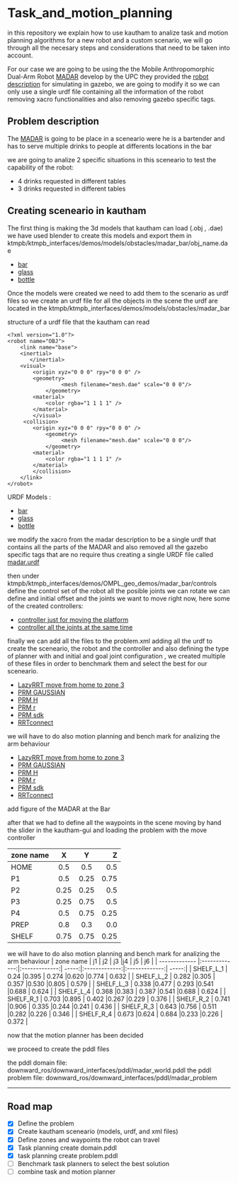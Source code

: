 # Task_and_motion_planning

in this repository we explain how to use kautham to analize task and motion planning algorithms for a new robot and a custom scenario, we will go through all the necesary steps and considerations that need to be taken into account. 

For our case we are going to be using the the Mobile Anthropomorphic Dual-Arm Robot [MADAR](https://upcommons.upc.edu/handle/2117/371727) develop by the UPC they provided the [robot description](https://gitioc.upc.edu/robots/madar_description/-/tree/gazebo_implementation?ref_type=heads) for simulating in gazebo, we are going to modify it so we can only use a single urdf file containing all the information of the robot removing xacro functionalities and also removing gazebo specific tags.


## Problem description

The [MADAR](https://upcommons.upc.edu/handle/2117/371727) is going to be place in a sceneario were he is a bartender and has to serve multiple drinks to people at differents locations in the bar 

we are going to analize 2 specific situations in this sceneario to test the capability of the robot:
- 4 drinks requested in different tables
- 3 drinks requested in different tables 


## Creating sceneario in kautham

The first thing is making the 3d models that kautham can load (.obj , .dae) we have used blender to create this models and export them in ktmpb/ktmpb_interfaces/demos/models/obstacles/madar_bar/obj_name.dae

- [bar](ktmpb/ktmpb_interfaces/demos/models/obstacles/madar_bar/madar_case.dae)
- [glass](ktmpb/ktmpb_interfaces/demos/models/obstacles/madar_bar/Glass.dae)
- [bottle](ktmpb/ktmpb_interfaces/demos/models/obstacles/madar_bar/Bottle.dae)

Once the models were created we need to add them to the scenario as urdf files so we create an urdf file for all the objects in the scene  the urdf are located in the ktmpb/ktmpb_interfaces/demos/models/obstacles/madar_bar 

structure of a urdf file that the kautham can read 
```
<?xml version="1.0"?>
<robot name="OBJ">
	<link name="base">
	<inertial>
       </inertial>
	<visual>
		<origin xyz="0 0 0" rpy="0 0 0" />
		<geometry>
       			 <mesh filename="mesh.dae" scale="0 0 0"/>
      		</geometry>
		<material>
			<color rgba="1 1 1 1" />
		</material>
		</visual>
  	 <collision>
		<origin xyz="0 0 0" rpy="0 0 0" />
            <geometry>
       			 <mesh filename="mesh.dae" scale="0 0 0"/>
            </geometry>
	    <material>
			<color rgba="1 1 1 1" />
	    </material>
        </collision>
	</link>
</robot>
```

URDF Models :

- [bar](ktmpb/ktmpb_interfaces/demos/models/obstacles/madar_bar/madar_case.urdf)
- [glass](ktmpb/ktmpb_interfaces/demos/models/obstacles/madar_bar/glass1.urdf)
- [bottle](ktmpb/ktmpb_interfaces/demos/models/obstacles/madar_bar/bottle_R.urdf)

we modify the xacro from the madar description to be a single urdf that contains all the parts of the MADAR and also removed all the gazebo specific tags that are no require  thus creating a single URDF file called [madar.urdf](ktmpb/ktmpb_interfaces/demos/models/robots/madar/madar.urdf)

then under ktmpb/ktmpb_interfaces/demos/OMPL_geo_demos/madar_bar/controls  define the control set of the robot all the posible joints we can rotate we can define and initial offset and the joints we want to move right now, here some of the created controllers: 

- [controller just for moving the platform ](ktmpb/ktmpb_interfaces/demos/OMPL_geo_demos/madar_bar/controls/madar_R2.cntr)
- [controller all the joints at the same time](ktmpb/ktmpb_interfaces/demos/OMPL_geo_demos/madar_bar/controls/madar.cntr)


finally we can add all the files to the problem.xml adding all the urdf to create the sceneario, the robot and the controller and also defining the type of planner with and initial and goal joint configuration , we created multiple of these files in order to benchmark them and select the best for our sceneario.

- [LazyRRT move from home to zone 3](ktmpb/ktmpb_interfaces/demos/OMPL_geo_demos/madar_bar/OMPL_LazyRRT_madar_case_move_a_b.xml)
- [PRM GAUSSIAN](ktmpb/ktmpb_interfaces/demos/OMPL_geo_demos/madar_bar/OMPL_PRM_madar_case_move_a_b_g.xml)
- [PRM H](ktmpb/ktmpb_interfaces/demos/OMPL_geo_demos/madar_bar/OMPL_PRM_madar_case_move_a_b_h.xml)
- [PRM r](ktmpb/ktmpb_interfaces/demos/OMPL_geo_demos/madar_bar/OMPL_PRM_madar_case_move_a_b_r.xml)
- [PRM sdk](ktmpb/ktmpb_interfaces/demos/OMPL_geo_demos/madar_bar/OMPL_PRM_madar_case_move_a_b_sdk.xml)
- [RRTconnect](ktmpb/ktmpb_interfaces/demos/OMPL_geo_demos/madar_bar/OMPL_RRTconnect_madar_case_move_a_b.xml)



we will have to do also motion planning and bench mark for analizing the arm behaviour 

- [LazyRRT move from home to zone 3](ktmpb/ktmpb_interfaces/demos/OMPL_geo_demos/madar_bar/OMPL_LazyRRT_madar_case_move_a_b.xml)
- [PRM GAUSSIAN](ktmpb/ktmpb_interfaces/demos/OMPL_geo_demos/madar_bar/OMPL_PRM_madar_case_move_a_b_g.xml)
- [PRM H](ktmpb/ktmpb_interfaces/demos/OMPL_geo_demos/madar_bar/OMPL_PRM_madar_case_move_a_b_h.xml)
- [PRM r](ktmpb/ktmpb_interfaces/demos/OMPL_geo_demos/madar_bar/OMPL_PRM_madar_case_move_a_b_r.xml)
- [PRM sdk](ktmpb/ktmpb_interfaces/demos/OMPL_geo_demos/madar_bar/OMPL_PRM_madar_case_move_a_b_sdk.xml)
- [RRTconnect](ktmpb/ktmpb_interfaces/demos/OMPL_geo_demos/madar_bar/OMPL_RRTconnect_madar_case_move_a_b.xml)

add figure of the MADAR at the Bar


after that we had to define all the waypoints in the scene moving by hand the slider in the kautham-gui and loading the problem with the move controller 

| zone name     | X             | Y             | Z     |
| ------------- |:-------------:|:-------------:| -----:|
| HOME   | 0.5 |0.5   | 0.5  |
| P1     | 0.5 |0.25  | 0.75 |
| P2     | 0.25 |0.25  | 0.5  |
| P3     | 0.25 |0.75  | 0.5  |
| P4     | 0.5 |0.75  | 0.25 |
| PREP   | 0.8 |0.3   | 0.0  |
| SHELF  | 0.75 |0.75   | 0.25  |


we will have to do also motion planning and bench mark for analizing the arm behaviour
| zone name     | j1             | j2            | j3     |j4             | j5            | j6     |
| ------------- |:-------------:|:-------------:| -----:|:-------------:|:-------------:| -----:|
| SHELF_L_1  | 0.24  |0.395   | 0.274  |0.620 |0.774  | 0.632 |
| SHELF_L_2  | 0.282 |0.305   | 0.357  |0.530 |0.805  | 0.579 |
| SHELF_L_3  | 0.338 |0.477   | 0.293  |0.541 |0.688  | 0.624 |
| SHELF_L_4  | 0.368 |0.383   | 0.387  |0.541 |0.688  | 0.624 |
| SHELF_R_1  | 0.703 |0.895   | 0.402  |0.267 |0.229  | 0.376 |
| SHELF_R_2  | 0.741 |0.906   | 0.335  |0.244 |0.241  | 0.436 |
| SHELF_R_3  | 0.643 |0.756   | 0.511  |0.282 |0.226  | 0.346 |
| SHELF_R_4  | 0.673 |0.624   | 0.684  |0.233 |0.226  | 0.372 |


now that the motion planner has been decided 

we proceed to create the pddl files 

the pddl domain file: downward_ros/downward_interfaces/pddl/madar_world.pddl
the pddl problem file: downward_ros/downward_interfaces/pddl/madar_problem


---

## Road map 

- [X] Define the problem
- [X] Create kautham sceneario (models, urdf, and xml files)
- [X] Define zones and waypoints the robot can travel 
- [X] Task planning create domain.pddl
- [X] task planning create problem.pddl 
- [ ] Benchmark task planners to select the best solution
- [ ] combine task and motion planner 
